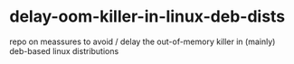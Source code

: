 # delay-oom-killer-in-linux-deb-dists
repo on meassures to avoid / delay the out-of-memory killer in (mainly) deb-based linux distributions
